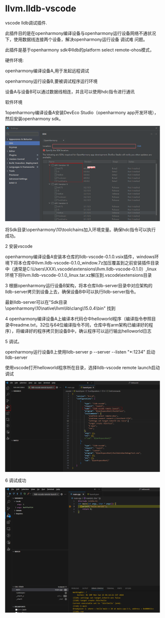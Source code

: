 # llvm.lldb-vscode
vscode lldb调试插件.

此插件目的是在openharmony编译设备与openharmony运行设备网络不通状况下，使用数据线连接两个设备，解决openharmony运行设备 调试难 问题。

此插件是基于openharmony sdk中lldb的platform select remote-ohos模式，

硬件环境:

openharmony编译设备A,用于发起远程调试

openharmony运行设备B,要被调试程序运行环境

设备A与设备B可以通过数据线相连，并且可以使用hdc指令进行通讯

软件环境

1openharmony编译设备A安装DevEco Studio（openharmony app开发环境），然后安装openharmony  sdk。

![image-20240223102622547](images//image-20240223102622547.png)

将Sdk目录\openharmony\10\toolchains加入环境变量。确保hdc指令可以执行成功。

2 安装vscode 

openharmony编译设备A安装本仓库的lldb-vscode-0.1.0.vsix插件，windows环境下将本仓库中llvm.lldb-vscode-0.1.0_window.7z加压覆盖到之前安装插件目录中（通常是C:\Users\XXX\\\.vscode\extensions\llvm.lldb-vscode-0.1.0）,linux环境下将llvm.lldb-vscode-0.1.0_linux.tar.xz解压到\.vscode\extensions目录

3 根据openharmony运行设备B架构，将本仓库lldb-server目录中对应架构的lldb-server拷贝到设备上去，确保设备B中可以执行lldb-server指令。

最新lldb-server可以在"Sdk目录\openharmony\10\native\llvm\lib\clang\15.0.4\bin" 找到

4 openharmony编译设备A上编译本代码仓中helloworld程序（编译指令参照目录中readme.txt，32位与64位编译指令不同，仓库中有arm架构已编译好的程序），将编译好的程序拷贝到设备B中，确认程序可以运行输出helloworld日志

5 调试。

openharmony运行设备B上使用lldb-server p --server --listen "*:1234"  启动lldb-server

使用vscode打开helloworld程序所在目录，选择lldb-vscode remote launch启动调试

![image-20240223114946789](images//image-20240223114946789.png)

6 调试成功

![image-20240223114515373](images//image-20240223114515373.png)

